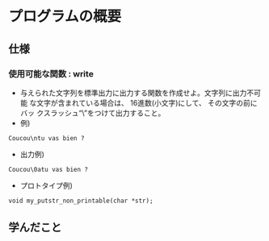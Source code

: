 # プログラムの概要
## 仕様
### 使用可能な関数 : write
* 与えられた文字列を標準出力に出力する関数を作成せよ。文字列に出力不可能 な文字が含まれている場合は、 16進数(小文字)にして、 その文字の前にバッ クスラッシュ“\”をつけて出力すること。
* 例)
```
Coucou\ntu vas bien ?
```
* 出力例)
```
Coucou\0atu vas bien ?
```
* プロトタイプ例)
```
void my_putstr_non_printable(char *str);
```
## 学んだこと
